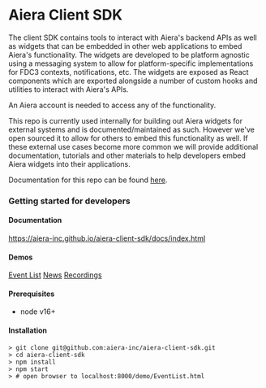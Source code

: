 # Aiera Client SDK

The client SDK contains tools to interact with Aiera's backend APIs as well as widgets that can be embedded in other web applications to embed Aiera's functionality. The widgets are developed to be platform agnostic using a messaging system to allow for platform-specific implementations for FDC3 contexts, notifications, etc. The widgets are exposed as React components which are exported alongside a number of custom hooks and utilities to interact with Aiera's APIs.

An Aiera account is needed to access any of the functionality.

This repo is currently used internally for building out Aiera widgets for external systems and is documented/maintained as such. However we've open sourced it to allow for others to embed this functionality as well. If these external use cases become more common we will provide additional documentation, tutorials and other materials to help developers embed Aiera widgets into their applications.

Documentation for this repo can be found [here](https://aiera-inc.github.io/aiera-client-sdk/docs/index.html).

### Getting started for developers

#### Documentation
https://aiera-inc.github.io/aiera-client-sdk/docs/index.html

#### Demos
[Event List](https://aiera-inc.github.io/aiera-client-sdk/demo/EventList.html)
[News](https://aiera-inc.github.io/aiera-client-sdk/demo/NewsList.html)
[Recordings](https://aiera-inc.github.io/aiera-client-sdk/demo/RecordingList.html)

#### Prerequisites
- node v16+

#### Installation

```
> git clone git@github.com:aiera-inc/aiera-client-sdk.git
> cd aiera-client-sdk
> npm install
> npm start
> # open browser to localhost:8000/demo/EventList.html
```
